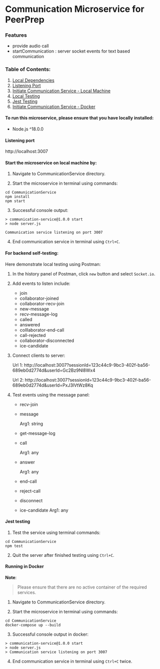 # Communication Microservice for PeerPrep

### Features

- provide audio call
- startCommunication : server socket events for text based communication

### Table of Contents:

1. [Local Dependencies](#to-run-this-microservice-please-ensure-that-you-have-locally-installed)
2. [Listening Port](#listening-port)
3. [Initiate Communication Service - Local Machine](#start-the-microservice-on-local-machine-by)
4. [Local Testing](#for-backend-self-testing)
5. [Jest Testing](#jest-testing)
6. [Initiate Communication Service - Docker](#running-in-docker)


#### To run this microservice, please ensure that you have locally installed:

- Node.js ^18.0.0


#### Listening port

http://localhost:3007


#### Start the microservice on local machine by:

1. Navigate to CommunicationService directory.
   
2. Start the microservice in terminal using commands:
   
```
cd CommunicationService
npm install
npm start
```

3. Successful console output:

```
> communication-service@1.0.0 start
> node server.js

Communication service listening on port 3007
```

4. End communication service in terminal using `Ctrl+C`.


#### For backend self-testing:

Here demonstrate local testing using Postman:

1. In the history panel of Postman, click `new` button and select `Socket.io`.

2. Add events to listen include:

    - join
    - collaborator-joined
    - collaborator-recv-join
    - new-message
    - recv-message-log
    - called
    - answered
    - colllaborator-end-call
    - call-rejected
    - collaborator-disconnected
    - ice-candidate

3. Connect clients to server:

    Url 1: http://localhost:3007?sessionId=123c44c9-9bc3-402f-ba56-689eb0d2774d&userId=Gc2Bz9Nl8Wx4

    Url 2: http://localhost:3007?sessionId=123c44c9-9bc3-402f-ba56-689eb0d2774d&userId=PxJ3lVtWz8Kq

4. Test events using the message panel:

    - recv-join

    - message

        Arg1: string
      
    - get-message-log

    - call

        Arg1: any

    - answer

        Arg1: any

    - end-call
      
    - reject-call
  
    - disconnect
  
    - ice-candidate
        Arg1: any


#### Jest testing

1. Test the service using terminal commands:

```
cd CommunicationService
npm test
```

2. Quit the server after finished testing using `Ctrl+C`.


#### Running in Docker

**Note**:

> Please ensure that there are no active container of the required services.

1. Navigate to CommunicationService directory.
   
2. Start the microservice in terminal using commands:
   
```
cd CommunicationService
docker-compose up --build
```

3. Successful console output in docker:

```
> communication-service@1.0.0 start
> node server.js
> Communication service listening on port 3007
```

4. End communication service in terminal using `Ctrl+C` twice.


